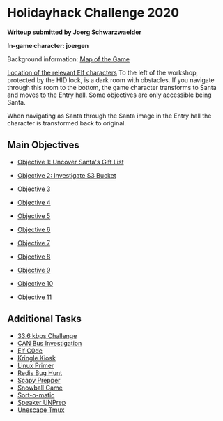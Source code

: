 # Holidayhack Challenge 2020
**Writeup submitted by Joerg Schwarzwaelder**

**In-game character: joergen**

Background information:
[Map of the Game](https://github.com/joergschwarzwaelder/hhc2020/blob/master/Map.md)

[Location of the relevant Elf characters](https://github.com/joergschwarzwaelder/hhc2020/blob/master/Elf%20Directory.md)
To the left of the workshop, protected by the HID lock, is a dark room with  obstacles. If you navigate through this room to the bottom, the game character transforms to Santa and moves to the Entry hall. Some objectives are only accessible being Santa.

When navigating as Santa through the Santa image in the Entry hall the character is transformed back to original.


## Main Objectives

 - [Objective
   1: Uncover Santa's Gift List](https://github.com/joergschwarzwaelder/hhc2020/tree/master/Objective-1)
   
-   [Objective
   2: Investigate S3 Bucket](https://github.com/joergschwarzwaelder/hhc2020/tree/master/Objective-2)
 -  [Objective
   3](https://github.com/joergschwarzwaelder/hhc2020/tree/master/Objective-3)
  - [Objective
   4](https://github.com/joergschwarzwaelder/hhc2020/tree/master/Objective-4)
  - [Objective
   5](https://github.com/joergschwarzwaelder/hhc2020/tree/master/Objective-5)
  - [Objective
   6](https://github.com/joergschwarzwaelder/hhc2020/tree/master/Objective-6)
  - [Objective
   7](https://github.com/joergschwarzwaelder/hhc2020/tree/master/Objective-7)
  - [Objective
   8](https://github.com/joergschwarzwaelder/hhc2020/tree/master/Objective-8)
  - [Objective
   9](https://github.com/joergschwarzwaelder/hhc2020/tree/master/Objective-9)
  - [Objective
   10](https://github.com/joergschwarzwaelder/hhc2020/tree/master/Objective-10)
  - [Objective
   11](https://github.com/joergschwarzwaelder/hhc2020/tree/master/Objective-11)

## Additional Tasks

 - [33.6 kbps
   Challenge](https://github.com/joergschwarzwaelder/hhc2020/blob/master/Additional/33.6%20kbps%20challenge.md)
  - [CAN Bus
   Investigation](https://github.com/joergschwarzwaelder/hhc2020/blob/master/Additional/CAN%20Bus%20Investigation.md)
  - [Elf
   C0de](https://github.com/joergschwarzwaelder/hhc2020/blob/master/Additional/Elf%20C0de.md)
  - [Kringle
   Kiosk](https://github.com/joergschwarzwaelder/hhc2020/blob/master/Additional/Kringle%20Kiosk.md)
  - [Linux
   Primer](https://github.com/joergschwarzwaelder/hhc2020/blob/master/Additional/Linux%20Primer.md)
  - [Redis Bug
   Hunt](https://github.com/joergschwarzwaelder/hhc2020/blob/master/Additional/Redis%20Bug%20Hunt.md)
  - [Scapy
   Prepper](https://github.com/joergschwarzwaelder/hhc2020/blob/master/Additional/Scapy%20Prepper.md)
  - [Snowball
   Game](https://github.com/joergschwarzwaelder/hhc2020/blob/master/Additional/Snowball%20Game.md)
  - [Sort-o-matic](https://github.com/joergschwarzwaelder/hhc2020/blob/master/Additional/Sort-o-matic.md)
  - [Speaker
   UNPrep](https://github.com/joergschwarzwaelder/hhc2020/blob/master/Additional/Speaker%20UNPrep.md)
  - [Unescape
   Tmux](https://github.com/joergschwarzwaelder/hhc2020/blob/master/Additional/Unescape%20Tmux.md)

<!--stackedit_data:
eyJoaXN0b3J5IjpbLTIwNjc5OTI4NDgsLTU4NTI0ODUsMTQyOT
Q4NTM3NV19
-->